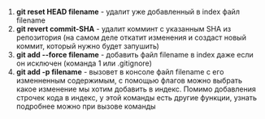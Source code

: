 1. **git reset HEAD filename** - удалит уже добавленный в index файл filename
2. **git revert commit-SHA** - удалит комминт с указанным SHA из репозитория (на самом деле откатит изменения и создаст новый коммит, который нужно будет запушить)
3. **git add --force filename** - добавить файл filename в index даже если он исключен (команда 1 или .gitignore)
4. **git add -p filename** - вызовет в консоле файл filename с его изменненным содержимым, с помощью флагов можно выбрать какое изменение мы хотим добавить в индекс. Помимо добавления строчек кода в индекс, у этой команды есть другие функции, узнать подробнее можно при вызове команды